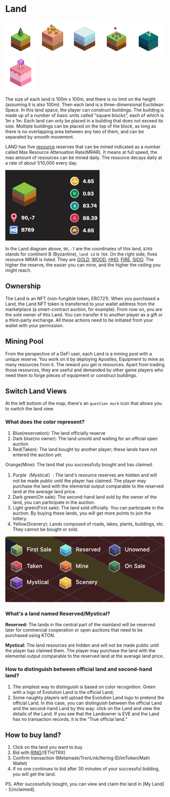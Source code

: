# Land

[![Land \#A1345](../../.gitbook/assets/land-1.png)](https://www.evolution.land/land/1?gx=26&gy=42) [![Land \#A311](../../.gitbook/assets/land-2.png)](https://www.evolution.land/land/1?gx=50&gy=10) [![Land \#A1969](../../.gitbook/assets/land-3.png)](https://www.evolution.land/land/1?gx=11&gy=37) [![Land \#A1302](../../.gitbook/assets/land-4.png)](https://www.evolution.land/land/1?gx=11&gy=13) [![Land \#B538](../../.gitbook/assets/land-5.png)](https://www.evolution.land/land/2?gx=5&gy=33) [![Land \#B351](../../.gitbook/assets/land-6.png)](https://www.evolution.land/land/2?gx=44&gy=37)

The size of each land is 100m x 100m, and there is no limit on the height \(assuming it is also 100m\). Then each land is a three-dimensional Euclidean Space. In this land space, the player can construct buildings. The building is made up of a number of basic units called “square blocks”, each of which is 1m x 1m. Each land can only be placed in a building that does not exceed its size. Multiple buildings can be placed on the top of the block, as long as there is no overlapping area between any two of them, and can be separated by smooth movement.

LAND has five [resource](resource/) reserves that can be mined indicated as a number called Max Resource Attenuation Rate\(MRAR\). It means at full speed, the max amount of resources can be mined daily. The resource decays daily at a rate of about 1/10,000 every day.

![Land Resource Reserves](../../.gitbook/assets/land-resource.png)

In the Land diagram above, `90,-7` are the coordinates of this land, `B769` stands for continent B \(Byzantine\), `land id` is `769`. On the right side, fives resource MRAR is listed. They are [GOLD](resource/), [WOOD](resource/), [HHO](resource/), [FIRE](resource/), [SIOO](resource/). The higher the reserve, the easier you can mine, and the higher the ceiling you might reach.

## Ownership

The Land is an NFT \(non-fungible token, ERC721\). When you purchased a Land, the Land NFT token is transferred to your wallet address from the marketplace \(a smart-contract auction, for example\). From now on, you are the sole owner of this Land. You can transfer it to another player as a gift or a third-party exchange. All these actions need to be initiated from your wallet with your permission.

## Mining Pool

From the perspective of a DeFi user, each Land is a mining pool with a unique reserve. You work on it by deploying Apostles, Equipment to mine as many resources from it. The reward you get is resources. Apart from trading those resources, they are useful and demanded by other game players who need them to forge pieces of equipment or construct buildings.

## Switch Land Views

At the left bottom of the map, there's an `question mark` icon that allows you to switch the land view.

### What does the color represent?

1. Blue\(reservation\): The land officially reserve
2. Dark blue\(no owner\): The land unsold and waiting for an official open auction
3. Red\(Taken\): The land bought by another player; these lands have not entered the auction yet.

Orange\(Mine\): The land that you successfully bought and has claimed.

1. Purple（Mystical）: The land's resource reserves are hidden and will not be made public until the player has claimed. The player may purchase the land with the elemental output comparable to the reserved land at the average land price.
2. Dark green\(On sale\): The second-hand land sold by the owner of the land, you can participate in the auction.
3. Light green\(First sale\): The land sold officially. You can participate in the auction. By buying these lands, you will get more points to join the lottery.
4. Yellow\(Scenery\): Lands composed of roads, lakes, plants, buildings, etc. They cannot be bought or sold.

![](../../.gitbook/assets/image%20%2823%29.png)

### What's a land named Reserved/Mystical?

**Reserved:** The lands in the central part of the mainland will be reserved later for commercial cooperation or open auctions that need to be purchased using KTON.

**Mystical:** The land resources are hidden and will not be made public until the player has claimed them. The player may purchase the land with the elemental output comparable to the reserved land at the average land price.

### How to distinguish between official land and second-hand land?

1. The simplest way to distinguish is based on color recognition. Green with a logo of Evolution Land is the official Land;
2. Some naughty players will upload the Evolution Land logo to pretend the official Land. In this case, you can distinguish between the official Land and the second-hand Land by this way: click on the Land and view the details of the Land. If you see that the Landowner is EVE and the Land has no transaction records, it is the “True official land.”

## How to buy land?

1. Click on the land you want to buy
2. Bid with [RING](../tokens/ring.md)/\(ETH/TRX\)
3. Confirm transaction \(Metamask/TronLink/Itering ID/imToken/Math Wallet\)
4. If no one continues to bid after 30 minutes of your successful bidding, you will get the land.

PS. After successfully bought, you can view and claim the land in \[My Land\] - \[Unclaimed\].

